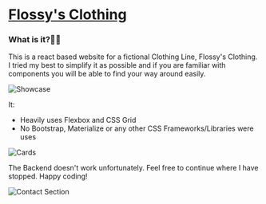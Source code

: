 # [Flossy's Clothing][website]

### What is it?🤷‍♂️

This is a react based website for a fictional Clothing Line, Flossy's Clothing. I tried my best to simplify it as possible and if you are familiar with components you will be able to find your way around easily.

![Showcase](https://www.udrop.com/dndQ/flossys3.png)

It:
  - Heavily uses Flexbox and CSS Grid
  - No Bootstrap, Materialize or any other CSS Frameworks/Libraries were uses

![Cards](https://www.udrop.com/file/dndR/flossys2.png)

The Backend doesn't work unfortunately. Feel free to continue where I have stopped. Happy coding!

![Contact Section](https://www.udrop.com/file/dndS/flossys1.png)

[website]: https://flossysclothing.netlify.app
